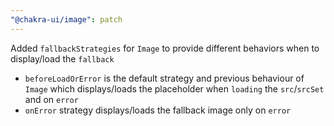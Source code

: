 ```yaml
---
"@chakra-ui/image": patch
---
```


Added `fallbackStrategies` for `Image` to provide different behaviors when to
display/load the `fallback`

- `beforeLoadOrError` is the default strategy and previous behaviour of `Image`
  which displays/loads the placeholder when `loading` the `src`/`srcSet` and on
  `error`
- `onError` strategy displays/loads the fallback image only on `error`
